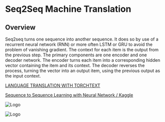 # Seq2Seq Machine Translation
## Overview

Seq2seq turns one sequence into another sequence. It does so by use of a recurrent neural network (RNN) or more often LSTM or GRU to avoid the problem of vanishing gradient. The context for each item is the output from the previous step. The primary components are one encoder and one decoder network. The encoder turns each item into a corresponding hidden vector containing the item and its context. The decoder reverses the process, turning the vector into an output item, using the previous output as the input context.

[LANGUAGE TRANSLATION WITH TORCHTEXT](https://pytorch.org/tutorials/beginner/torchtext_translation_tutorial.html)

[Sequence to Sequence Learning with Neural Network / Kaggle](https://www.kaggle.com/columbine/seq2seq-pytorch)

![Logo](https://encrypted-tbn0.gstatic.com/images?q=tbn:ANd9GcSKoRK4deYAwNU_B_CKWG0FwGFsCzal27mzvo04s3jvSQk6-Soh&s)

![Logo](https://upload.wikimedia.org/wikipedia/commons/7/7c/Kaggle_logo.png)